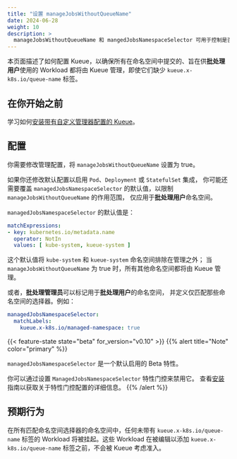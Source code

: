 ```yaml
---
title: "设置 manageJobsWithoutQueueName"
date: 2024-06-28
weight: 10
description: >
  manageJobsWithoutQueueName 和 mangedJobsNamespaceSelector 可用于控制是否允许没有分配 LocalQueues 的工作负载进入。
---
```


本页面描述了如何配置 Kueue，以确保所有在命名空间中提交的、旨在供**批处理用户**使用的
Workload 都将由 Kueue 管理，即使它们缺少 `kueue.x-k8s.io/queue-name` 标签。

## 在你开始之前

学习如何[安装带有自定义管理器配置的 Kueue](/zh-CN/docs/installation/#install-a-custom-configured-released-version)。

## 配置

你需要修改管理配置，将 `manageJobsWithoutQueueName` 设置为 true。

如果你还修改默认配置以启用 `Pod`、`Deployment` 或 `StatefulSet` 集成，
你可能还需要覆盖 `managedJobsNamespaceSelector` 的默认值，以限制 `manageJobsWithoutQueueName` 的作用范围，
仅应用于**批处理用户**命名空间。

`managedJobsNamespaceSelector` 的默认值是：

```yaml
matchExpressions:
- key: kubernetes.io/metadata.name
  operator: NotIn
  values: [ kube-system, kueue-system ]
```

这个默认值将 `kube-system` 和 `kueue-system` 命名空间排除在管理之外；
当 `manageJobsWithoutQueueName` 为 true 时，所有其他命名空间都将由 Kueue 管理。

或者，**批处理管理员**可以标记用于**批处理用户**的命名空间，
并定义仅匹配那些命名空间的选择器。例如：

```yaml
managedJobsNamespaceSelector:
  matchLabels:
    kueue.x-k8s.io/managed-namespace: true
```

{{< feature-state state="beta" for_version="v0.10" >}}
{{% alert title="Note" color="primary" %}}

`managedJobsNamespaceSelector` 是一个默认启用的 Beta 特性。

你可以通过设置 `ManagedJobsNamespaceSelector` 特性门控来禁用它。
查看[安装](/zh-CN/docs/installation/#change-the-feature-gates-configuration)指南以获取关于特性门控配置的详细信息。
{{% /alert %}}

## 预期行为

在所有匹配命名空间选择器的命名空间中，任何未带有 `kueue.x-k8s.io/queue-name`
标签的 Workload 将被挂起。这些 Workload 在被编辑以添加
`kueue.x-k8s.io/queue-name` 标签之前，不会被 Kueue 考虑准入。
